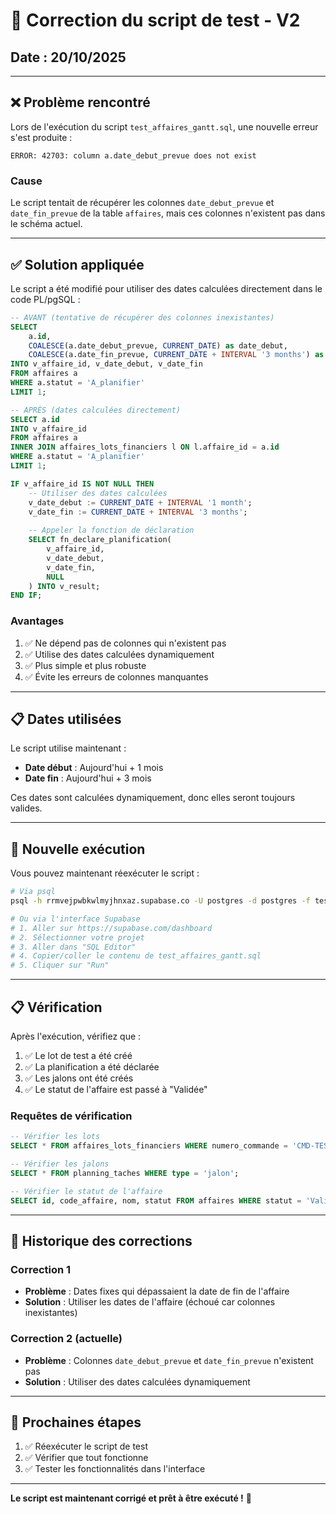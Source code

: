 # 🔧 Correction du script de test - V2

## Date : 20/10/2025

---

## ❌ Problème rencontré

Lors de l'exécution du script `test_affaires_gantt.sql`, une nouvelle erreur s'est produite :

```
ERROR: 42703: column a.date_debut_prevue does not exist
```

### Cause

Le script tentait de récupérer les colonnes `date_debut_prevue` et `date_fin_prevue` de la table `affaires`, mais ces colonnes n'existent pas dans le schéma actuel.

---

## ✅ Solution appliquée

Le script a été modifié pour utiliser des dates calculées directement dans le code PL/pgSQL :

```sql
-- AVANT (tentative de récupérer des colonnes inexistantes)
SELECT 
    a.id,
    COALESCE(a.date_debut_prevue, CURRENT_DATE) as date_debut,
    COALESCE(a.date_fin_prevue, CURRENT_DATE + INTERVAL '3 months') as date_fin
INTO v_affaire_id, v_date_debut, v_date_fin
FROM affaires a
WHERE a.statut = 'A_planifier'
LIMIT 1;

-- APRÈS (dates calculées directement)
SELECT a.id
INTO v_affaire_id
FROM affaires a
INNER JOIN affaires_lots_financiers l ON l.affaire_id = a.id
WHERE a.statut = 'A_planifier'
LIMIT 1;

IF v_affaire_id IS NOT NULL THEN
    -- Utiliser des dates calculées
    v_date_debut := CURRENT_DATE + INTERVAL '1 month';
    v_date_fin := CURRENT_DATE + INTERVAL '3 months';
    
    -- Appeler la fonction de déclaration
    SELECT fn_declare_planification(
        v_affaire_id,
        v_date_debut,
        v_date_fin,
        NULL
    ) INTO v_result;
END IF;
```

### Avantages

1. ✅ Ne dépend pas de colonnes qui n'existent pas
2. ✅ Utilise des dates calculées dynamiquement
3. ✅ Plus simple et plus robuste
4. ✅ Évite les erreurs de colonnes manquantes

---

## 📋 Dates utilisées

Le script utilise maintenant :
- **Date début** : Aujourd'hui + 1 mois
- **Date fin** : Aujourd'hui + 3 mois

Ces dates sont calculées dynamiquement, donc elles seront toujours valides.

---

## 🧪 Nouvelle exécution

Vous pouvez maintenant réexécuter le script :

```bash
# Via psql
psql -h rrmvejpwbkwlmyjhnxaz.supabase.co -U postgres -d postgres -f test_affaires_gantt.sql

# Ou via l'interface Supabase
# 1. Aller sur https://supabase.com/dashboard
# 2. Sélectionner votre projet
# 3. Aller dans "SQL Editor"
# 4. Copier/coller le contenu de test_affaires_gantt.sql
# 5. Cliquer sur "Run"
```

---

## 📋 Vérification

Après l'exécution, vérifiez que :

1. ✅ Le lot de test a été créé
2. ✅ La planification a été déclarée
3. ✅ Les jalons ont été créés
4. ✅ Le statut de l'affaire est passé à "Validée"

### Requêtes de vérification

```sql
-- Vérifier les lots
SELECT * FROM affaires_lots_financiers WHERE numero_commande = 'CMD-TEST-001';

-- Vérifier les jalons
SELECT * FROM planning_taches WHERE type = 'jalon';

-- Vérifier le statut de l'affaire
SELECT id, code_affaire, nom, statut FROM affaires WHERE statut = 'Validee';
```

---

## 🎯 Historique des corrections

### Correction 1
- **Problème** : Dates fixes qui dépassaient la date de fin de l'affaire
- **Solution** : Utiliser les dates de l'affaire (échoué car colonnes inexistantes)

### Correction 2 (actuelle)
- **Problème** : Colonnes `date_debut_prevue` et `date_fin_prevue` n'existent pas
- **Solution** : Utiliser des dates calculées dynamiquement

---

## 🎯 Prochaines étapes

1. ✅ Réexécuter le script de test
2. ✅ Vérifier que tout fonctionne
3. ✅ Tester les fonctionnalités dans l'interface

---

**Le script est maintenant corrigé et prêt à être exécuté !** 🚀

